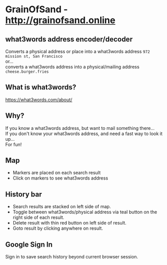 # GrainOfSand - http://grainofsand.online
## what3words address encoder/decoder
Converts a physical address or place into a what3words address 
```972 mission st, San Francisco```  
or...  
converts a what3words address into a physical/mailing address
```cheese.burger.fries```
## What is what3words?
https://what3words.com/about/
## Why?
If you know a what3words address, but want to mail something there...  
If you don't know your what3words address, and need a fast way to look it up...  
For fun!
## Map
- Markers are placed on each search result  
- Click on markers to see what3words address  
## History bar
- Search results are stacked on left side of map.  
- Toggle between what3words/physical address via teal button on the right side of each result.  
- Delete result with thin red button on left side of result.  
- Goto result by clicking anywhere on result.  
## Google Sign In
Sign in to save search history beyond current browser session.
